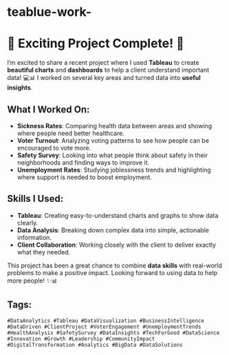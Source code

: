 # teablue-work-
# 🚀 **Exciting Project Complete!** 🚀

I’m excited to share a recent project where I used **Tableau** to create **beautiful charts** and **dashboards** to help a client understand important data! 💻📊 I worked on several key areas and turned data into **useful insights**.

## What I Worked On:
- **Sickness Rates**: Comparing health data between areas and showing where people need better healthcare.  
- **Voter Turnout**: Analyzing voting patterns to see how people can be encouraged to vote more.  
- **Safety Survey**: Looking into what people think about safety in their neighborhoods and finding ways to improve it.  
- **Unemployment Rates**: Studying joblessness trends and highlighting where support is needed to boost employment.

## Skills I Used:
- **Tableau**: Creating easy-to-understand charts and graphs to show data clearly.  
- **Data Analysis**: Breaking down complex data into simple, actionable information.  
- **Client Collaboration**: Working closely with the client to deliver exactly what they needed.

This project has been a great chance to combine **data skills** with real-world problems to make a positive impact. Looking forward to using data to help more people! ✨📊

## Tags:
`#DataAnalytics #Tableau #DataVisualization #BusinessIntelligence #DataDriven #ClientProject #VoterEngagement #UnemploymentTrends #HealthAnalysis #SafetySurvey #DataInsights #TechForGood #DataScience #Innovation #Growth #Leadership #CommunityImpact #DigitalTransformation #Analytics #BigData #DataSolutions`
